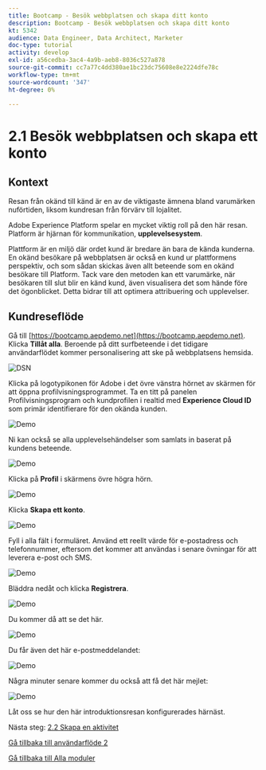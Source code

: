 ```yaml
---
title: Bootcamp - Besök webbplatsen och skapa ditt konto
description: Bootcamp - Besök webbplatsen och skapa ditt konto
kt: 5342
audience: Data Engineer, Data Architect, Marketer
doc-type: tutorial
activity: develop
exl-id: a56cedba-3ac4-4a9b-aeb8-8036c527a878
source-git-commit: cc7a77c4dd380ae1bc23dc75608e8e2224dfe78c
workflow-type: tm+mt
source-wordcount: '347'
ht-degree: 0%

---
```


# 2.1 Besök webbplatsen och skapa ett konto

## Kontext

Resan från okänd till känd är en av de viktigaste ämnena bland varumärken nuförtiden, liksom kundresan från förvärv till lojalitet.

Adobe Experience Platform spelar en mycket viktig roll på den här resan. Platform är hjärnan för kommunikation, **upplevelsesystem**.

Plattform är en miljö där ordet kund är bredare än bara de kända kunderna. En okänd besökare på webbplatsen är också en kund ur plattformens perspektiv, och som sådan skickas även allt beteende som en okänd besökare till Platform. Tack vare den metoden kan ett varumärke, när besökaren till slut blir en känd kund, även visualisera det som hände före det ögonblicket. Detta bidrar till att optimera attribuering och upplevelser.

## Kundreseflöde

Gå till [https://bootcamp.aepdemo.net](https://bootcamp.aepdemo.net). Klicka **Tillåt alla**. Beroende på ditt surfbeteende i det tidigare användarflödet kommer personalisering att ske på webbplatsens hemsida.

![DSN](./images/web8.png)

Klicka på logotypikonen för Adobe i det övre vänstra hörnet av skärmen för att öppna profilvisningsprogrammet. Ta en titt på panelen Profilvisningsprogram och kundprofilen i realtid med **Experience Cloud ID** som primär identifierare för den okända kunden.

![Demo](./images/pv1.png)

Ni kan också se alla upplevelsehändelser som samlats in baserat på kundens beteende.

![Demo](./images/pv3.png)

Klicka på **Profil** i skärmens övre högra hörn.

![Demo](./images/pv4.png)

Klicka **Skapa ett konto**.

![Demo](./images/pv5.png)

Fyll i alla fält i formuläret. Använd ett reellt värde för e-postadress och telefonnummer, eftersom det kommer att användas i senare övningar för att leverera e-post och SMS.

![Demo](./images/pv7.png)

Bläddra nedåt och klicka **Registrera**.

![Demo](./images/pv8.png)

Du kommer då att se det här.

![Demo](./images/pv9.png)

Du får även det här e-postmeddelandet:

![Demo](./images/pv10.png)

Några minuter senare kommer du också att få det här mejlet:

![Demo](./images/pv11.png)

Låt oss se hur den här introduktionsresan konfigurerades härnäst.

Nästa steg: [2.2 Skapa en aktivitet](./ex2.md)

[Gå tillbaka till användarflöde 2](./uc2.md)

[Gå tillbaka till Alla moduler](../../overview.md)
